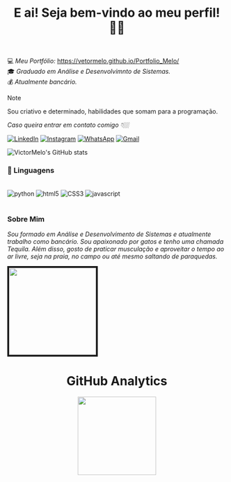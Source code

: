 <h1 align="center">E ai! Seja bem-vindo ao meu  perfil! 👋🏼</h1>
<br>

💻 *Meu Portfólio:* https://vetormelo.github.io/Portfolio_Melo/ <br>
🎓 *Graduado em Análise e Desenvolvimnto de Sistemas.* <br>
💰 *Atualmente bancário.*

> [!NOTE]
> Sou criativo e determinado, habilidades que somam para a programação.

*_Caso queira entrar em contato comigo 👇🏼_*

<a href="https://www.linkedin.com/in/victormelodesenvolvedor/" title="LinkedIn">
  <img src="https://img.shields.io/badge/-Linkedin-0e76a8?style=flat-square&logo=Linkedin&logoColor=white&link=[LINK-DO-SEU-LINKEDIN](https://www.linkedin.com/in/victormelodesenvolvedor/)" alt="LinkedIn"/></a>
<a href="https://www.instagram.com/vettormelo_?igsh=ZTI1Mno4eGw1cG90&utm_source=qr" title="Instagram">
  <img src="https://img.shields.io/badge/-Instagram-DF0174?style=flat-square&labelColor=DF0174&logo=instagram&logoColor=white&link=[LINK-DO-SEU-INSTAGRAM](https://www.instagram.com/vettormelo_?igsh=ZTI1Mno4eGw1cG90&utm_source=qr)" alt="Instagram"/></a>
<a href="wa.me/5511955984209" title="WhatsApp">
  <img src="https://img.shields.io/badge/-WhatsApp-25d366?style=flat-square&labelColor=25d366&logo=whatsapp&logoColor=white&link=wa.me/5511955984209" alt="WhatsApp"/></a>
<a href="contatomelo2@gmail.com" title="Gmail">
  <img src="https://img.shields.io/badge/-Gmail-FF0000?style=flat-square&labelColor=FF0000&logo=gmail&logoColor=white&link=contatomelo2@gmail.com" alt="Gmail"/></a>


![VictorMelo's GitHub stats](https://github-readme-stats.vercel.app/api?username=VetorMelo&show_icons=true&theme=shadow_red )

<h3>🦄 Linguagens</h3>
<div style="display: inline_block"><br/>
    <img align="center" alt="python" src="https://img.shields.io/badge/Python-3776AB?style=for-the-badge&logo=python&logoColor=white"/>
    <img align="center" alt="html5" src="https://img.shields.io/badge/HTML5-E34F26?style=for-the-badge&logo=html5&logoColor=white"/>
    <img align="center" alt="CSS3" src="https://img.shields.io/badge/CSS3-1572B6?style=for-the-badge&logo=css3&logoColor=white"/>
    <img align="center" alt="javascript" src="https://img.shields.io/badge/JavaScript-F7DF1E?style=for-the-badge&logo=javascript&logoColor=black"> 
</div>

</br>
<h3>Sobre Mim</h3>

_Sou formado em Análise e Desenvolvimento de Sistemas e atualmente trabalho como bancário. Sou apaixonado por gatos e tenho uma chamada Tequila. Além disso, gosto de praticar musculação e aproveitar o tempo ao ar livre, seja na praia, no campo ou até mesmo saltando de paraquedas._ 

<img border="4px" solid="#eead2d" width="200px" src=https://acegif.com/wp-content/uploads/cat-typing-9.gif>

<div align="center">
  <h1> <b> GitHub Analytics </b> </h1>
  
  <img height="180em" src="https://github-readme-stats.vercel.app/api/top-langs/?username=VetorMelo&layout=compact&langs_count=7&theme=shadow_red"/></a>
</div>
